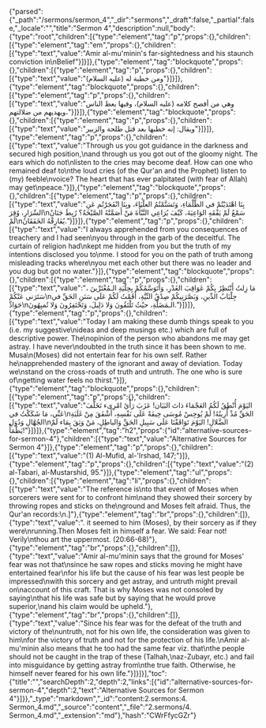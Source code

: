 {"parsed":{"_path":"/sermons/sermon_4","_dir":"sermons","_draft":false,"_partial":false,"_locale":"","title":"Sermon 4","description":null,"body":{"type":"root","children":[{"type":"element","tag":"p","props":{},"children":[{"type":"element","tag":"em","props":{},"children":[{"type":"text","value":"Amir al-mu'minin's far-sightedness and his staunch conviction in\nBelief"}]}]},{"type":"element","tag":"blockquote","props":{},"children":[{"type":"element","tag":"p","props":{},"children":[{"type":"text","value":"ومن خطبة له (عليه السلام)"}]}]},{"type":"element","tag":"blockquote","props":{},"children":[{"type":"element","tag":"p","props":{},"children":[{"type":"text","value":"وهي من أفصح كلامه (عليه السلام)، وفيها يعظ الناس ويهديهم من ضلالتهم،"}]}]},{"type":"element","tag":"blockquote","props":{},"children":[{"type":"element","tag":"p","props":{},"children":[{"type":"text","value":"ويقال: إنه خطبها بعد قتل طلحة والزبير"}]}]},{"type":"element","tag":"p","props":{},"children":[{"type":"text","value":"Through us you got guidance in the darkness and secured high position,\nand through us you got out of the gloomy night. The ears which do not\nlisten to the cries may become deaf. How can one who remained deaf to\nthe loud cries (of the Qur'an and the Prophet) listen to (my) feeble\nvoice? The heart that has ever palpitated (with fear of Allah) may get\npeace."}]},{"type":"element","tag":"blockquote","props":{},"children":[{"type":"element","tag":"p","props":{},"children":[{"type":"text","value":"بِنَا اهْتَدَيْتُمْ في الظَّلْمَاءِ، وَتَسَنَّمْتُمُ العلْيَاءَ، وبِنَا انْفَجَرْتُم عَنِ السِّرَارِ، وُقِرَ\nسَمْعٌ لَمْ يَفْقَهِ الوَاعِيَةَ، كَيْفَ يُرَاعِي النَّبْأَةَ مَنْ أَصَمَّتْهُ الصَّيْحَةُ؟ رُبِطَ جَنَانٌ لَمْ\nيُفَارِقْهُ الخَفَقَانُ."}]}]},{"type":"element","tag":"p","props":{},"children":[{"type":"text","value":"I always apprehended from you consequences of treachery and I had seen\nyou through in the garb of the deceitful. The curtain of religion had\nkept me hidden from you but the truth of my intentions disclosed you to\nme. I stood for you on the path of truth among misleading tracks where\nyou met each other but there was no leader and you dug but got no water."}]},{"type":"element","tag":"blockquote","props":{},"children":[{"type":"element","tag":"p","props":{},"children":[{"type":"text","value":"مَا زِلتُ أَنْتَظِرُ بِكُمْ عَوَاقِبَ الغَدْرِ، وَأَتَوَسَّمُكُمْ بِحِلْيَةِ الـمُغْتَرِّينَ ، سَتَرَني عَنْكُمْ\nجِلْبَابُ الدِّينِ، وَبَصَّرَنِيكُمْ صِدْقُ النِّيَّةِ، أَقَمْتُ لَكُمْ عَلَى سَنَنِ الحَقِّ في جَوَادِّ\nالـمَضَلَّةِ، حيْثُ تَلْتَقُونَ وَلا دَلِيلَ، وَتَحْتَفِرُونَ وَلا تُميِهُونَ."}]}]},{"type":"element","tag":"p","props":{},"children":[{"type":"text","value":"Today I am making these dumb things speak to you (i.e. my suggestive\nideas and deep musings etc.) which are full of descriptive power. The\nopinion of the person who abandons me may get astray. I have never\ndoubted in the truth since it has been shown to me. Musa\n(Moses) did not entertain fear for his own self. Rather he\napprehended mastery of the ignorant and away of deviation. Today we\nstand on the cross-roads of truth and untruth. The one who is sure of\ngetting water feels no thirst."}]},{"type":"element","tag":"blockquote","props":{},"children":[{"type":"element","tag":"p","props":{},"children":[{"type":"text","value":"اليَوْمَ أُنْطِقُ لَكُمُ العَجْمَاءَ ذاتَ البَيَان! عَزَبَ رَأْيُ امْرِىء تَخَلَّفَ عَنِّي، مَا شَكَكْتُ في\nالحَقِّ مُذْ أُرِيتُهُ! لَمْ يُوجِسْ مُوسَى خِيفَةً عَلَى نَفْسِهِ، أَشْفَقَ مِنْ غَلَبَةِ الجُهَّالِ وَدُوَلِ\nالضَّلالِ! اليَوْمَ تَوَاقَفْنَا عَلَى سَبِيلِ الحَقِّ وَالباطِلِ، مَنْ وَثِقَ بِمَاء لَمْ يَظْمَأْ!"}]}]},{"type":"element","tag":"h2","props":{"id":"alternative-sources-for-sermon-4"},"children":[{"type":"text","value":"Alternative Sources for Sermon 4"}]},{"type":"element","tag":"p","props":{},"children":[{"type":"text","value":"(1) Al-Mufid, al-'Irshad, 147;"}]},{"type":"element","tag":"p","props":{},"children":[{"type":"text","value":"(2) al-Tabari, al-Mustarshid, 95."}]},{"type":"element","tag":"ul","props":{},"children":[{"type":"element","tag":"li","props":{},"children":[{"type":"text","value":"The reference is\nto that event of Moses when sorcerers were sent for to confront him\nand they showed their sorcery by throwing ropes and sticks on the\nground and Moses felt afraid. Thus, the Qur'an records:\n.]"},{"type":"element","tag":"br","props":{},"children":[]},{"type":"text","value":". it seemed to him (Moses), by their sorcery as if they were\nrunning.Then Moses felt in himself a fear. We said: Fear not! Verily\nthou art the uppermost. (20:66-68)"},{"type":"element","tag":"br","props":{},"children":[]},{"type":"text","value":"Amir al-mu'minin says that the ground for Moses' fear was not that\nsince he saw ropes and sticks moving he might have entertained fear\nfor his life but the cause of his fear was lest people be impressed\nwith this sorcery and get astray, and untruth might prevail on\naccount of this craft. That is why Moses was not consoled by saying\nthat his life was safe but by saying that he would prove superior,\nand his claim would be upheld."},{"type":"element","tag":"br","props":{},"children":[]},{"type":"text","value":"Since his fear was for the defeat of the truth and victory of the\nuntruth, not for his own life, the consideration was given to him\nfor the victory of truth and not for the protection of his life.\nAmir al-mu'minin also means that he too had the same fear viz. that\nthe people should not be caught in the trap of these (Talhah,\naz-Zubayr, etc.) and fail into misguidance by getting astray from\nthe true faith. Otherwise, he himself never feared for his own life."}]}]}],"toc":{"title":"","searchDepth":2,"depth":2,"links":[{"id":"alternative-sources-for-sermon-4","depth":2,"text":"Alternative Sources for Sermon 4"}]}},"_type":"markdown","_id":"content:2.sermons:4. Sermon_4.md","_source":"content","_file":"2.sermons/4. Sermon_4.md","_extension":"md"},"hash":"CWrFfycGZr"}